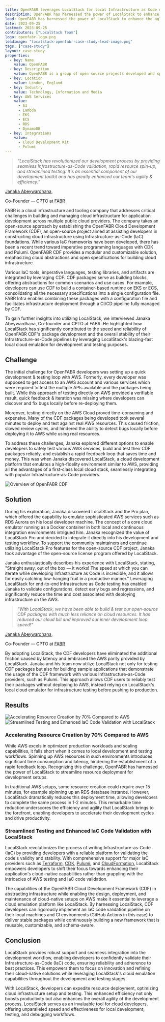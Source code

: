 ```yaml
---
title: OpenFABR leverages LocalStack for local Infrastructure as Code development and validation
description: OpenFABR has harnessed the power of LocalStack to enhance the aglity and productivity of their package development via Infrastructure-as-Code. In this case study, we talk with Janaka Abeywardhana, CPTO at FABR, about their experience using LocalStack to transform their developer experience while reducing time and costs associated with deploying infrastructure on AWS.
lead: OpenFABR has harnessed the power of LocalStack to enhance the aglity and productivity of their package development via Infrastructure-as-Code. In this case study, we talk with Janaka Abeywardhana, CPTO at FABR, about their experience using LocalStack to transform their developer experience while reducing time and costs associated with deploying infrastructure on AWS.
date: 2023-09-25
lastmod: 2023-09-25
contributors: ["LocalStack Team"]
logo: openfabr-logo.png
leadimage: "localstack-openfabr-case-study-lead-image.png"
tags: ["case-study"]
layout: case-study
properties:
  - key: Name
    value: OpenFABR
  - key: Description
    value: OpenFABR is a group of open source projects developed and sponsored by FABR, a developer experience and tooling company specialising in cloud infrastructure
  - key: Location
    value: London, England
  - key: Industry
    value: Technology, Information and Media
  - key: AWS Services
    value:
      - S3
      - Lambda
      - EKS
      - ECS
      - RDS
      - DynamoDB
  - key: Integrations
    value:
      - Cloud Development Kit
      - Pulumi
---
```

<div class="quote-container mt-4">

  > _“LocalStack has revolutionized our development process by providing seamless Infrastructure-as-Code validation, rapid resource spin-up, and streamlined testing. It's an essential component of our development toolkit and has greatly enhanced our team's agility & efficiency.”_
  <div class="quote-author">
    <p><a href="https://www.linkedin.com/in/janakaabeywardhana/">Janaka Abeywardhana</a>,</p>
    <p>Co-Founder — CPTO at <a href="https://fabrhq.com/">FABR</a></p>
  </div>
</div>

<div class="lead-content">
  <p>FABR is a cloud infrastructure and tooling company that addresses critical challenges in building and managing cloud infrastructure for application development across multiple public cloud providers. The company takes an open-source approach by establishing the OpenFABR Cloud Development Framework (CDF), an open-source project aimed at assisting developers in constructing cloud infrastructure using Infrastructure-as-Code (IaC) foundations. While various IaC frameworks have been developed, there has been a recent trend toward imperative programming languages with  CDK and Pulumi. OpenFABR CDF provides a modular and customizable solution, emphasizing cloud abstractions and open specifications for building cloud infrastructure.</p>

  <p>Various IaC tools, imperative languages, testing libraries, and artifacts are integrated by leveraging CDF. CDF packages serve as building blocks, offering abstractions for common scenarios and use cases. For example, developers can use CDF to build a container-based runtime on EKS or ECS, consolidating all the necessary specifications into a single configuration file. FABR Infra enables combining these packages with a configuration file and facilitates infrastructure deployment through a CI/CD pipeline fully managed by CDF.</p>

  <p>To gain further insights into utilizing LocalStack, we interviewed Janaka Abeywardhana, Co-founder and CPTO at FABR. He highlighted how LocalStack has significantly contributed to the speed and reliability of OpenFABR CDF's package development and the overall stability of their Infrastructure-as-Code pipelines by leveraging LocalStack's blazing-fast local cloud emulation for development and testing purposes.</p>
</div>

## Challenge

The initial challenge for OpenFABR developers was setting up a quick development & testing loop with AWS. Formerly, every developer was supposed to get access to an AWS account and various services which were required to test the multiple APIs available and the packages being built. While this approach of testing directly on AWS provided a verifiable result, quick feedback & iteration was missing where developers can discover and fix bugs locally before re-deploying them.

Moreover, testing directly on the AWS Cloud proved time-consuming and expensive. Many of the CDF packages being developed took several minutes to deploy and test against real AWS resources. This caused friction, slowed review cycles, and hindered the ability to detect bugs locally before deploying it to AWS while using real resources. 

To address these challenges, Janaka explored different options to enable developers to safely test various AWS services, build and test their CDF packages reliably, and establish a rapid feedback loop that saves time and money. This was when Janaka discovered LocalStack, a cloud development platform that emulates a high-fidelity environment similar to AWS, providing all the advantages of a first-class local cloud stack, seamlessly integrating with popular Infrastructure-as-Code providers.

<img src="openfabr-cdf-overview.png" alt="Overview of OpenFABR CDF">

## Solution

During his exploration, Janaka discovered LocalStack and the Pro plan, which offered the capability to emulate sophisticated AWS services such as RDS Aurora on his local developer machine. The concept of a core cloud emulator running as a Docker container in both local and continuous integration environments intrigued him. Janaka recognized the value of LocalStack Pro and decided to integrate it directly into his development and testing workflow. To support the community maintainers and continue utilizing LocalStack Pro features for the open-source CDF project, Janaka took advantage of the open-source license program offered by LocalStack.

Janaka enthusiastically describes his experience with LocalStack, stating, "Straight away, out of the box — it works! The speed at which you can iterate while developing Infrastructure as Code is incredible, and it allows for easily catching low-hanging fruit in a productive manner." Leveraging LocalStack for end-to-end Infrastructure as Code testing has enabled Janaka to validate configurations, detect early bugs and regressions, and significantly reduce the time and cost associated with deploying infrastructure on the AWS.

<div class="quote-container mt-4">

  > _“With LocalStack, we have been able to build & test our open-source CDF packages with much less reliance on cloud resources. It has reduced our cloud bill and improved our inner development loop speed!”_
  <div class="quote-author">
    <p><a href="https://www.linkedin.com/in/janakaabeywardhana/">Janaka Abeywardhana</a>,</p>
    <p>Co-Founder — CPTO at <a href="https://fabrhq.com/">FABR</a></p>
  </div>
</div>

By adopting LocalStack, the CDF developers have eliminated the additional friction caused by latency and embraced the AWS parity provided by LocalStack. Janaka and his team now utilize LocalStack not only for testing CDF packages but also for building sample applications that demonstrate the usage of the CDF framework with various Infrastructure-as-Code providers, such as Pulumi. This approach allows CDF users to reliably test their packages without deploying to AWS, instead relying on LocalStack's local cloud emulator for infrastructure testing before pushing to production.

## Results

<div class="img-group d-block d-sm-flex align-items-start">
  <img src="70x-accelerated-resource-creation.png" alt="Accelerating Resource Creation by 70% Compared to AWS" class="img-1">
  <img src="streamlined-testing-iac-code-validation.png" alt="Streamlined Testing and Enhanced IaC Code Validation with LocalStack" class="img-2">
</div>

### Accelerating Resource Creation by 70% Compared to AWS

While AWS excels in optimized production workloads and scaling capabilities, it falls short when it comes to local development and testing workflows. Spinning up AWS resources in such environments introduces significant time consumption and latency, hindering the establishment of a rapid feedback loop. Recognizing this challenge, OpenFABR has harnessed the power of LocalStack to streamline resource deployment for development setups.

In traditional AWS setups, some resource creation could  require over  15 minutes, for example sipinning up an RDS database instance. However, LocalStack dramatically reduces this deployment time, allowing developers to complete the same process in 1-2 minutes. This remarkable time reduction underscores the efficiency and agility that LocalStack brings to the forefront, enabling developers to accelerate their development cycles and drive productivity.

### Streamlined Testing and Enhanced IaC Code Validation with LocalStack

LocalStack revolutionizes the process of writing Infrastructure-as-Code (IaC) by providing developers with a reliable platform for validating the code's validity and stability. With comprehensive support for major IaC providers such as [Terraform](https://www.terraform.io/), [CDK](https://aws.amazon.com/cdk/), [Pulumi](https://www.pulumi.com/), and [CloudFormation](https://aws.amazon.com/cloudformation/), LocalStack empowers developers to shift their focus towards enhancing their application's cloud-native capabilities rather than grappling with the intricacies of AWS testing and IaC code validation.

The capabilities of the OpenFABR Cloud Development Framework (CDF) in abstracting infrastructure while enabling the design, deployment, and maintenance of cloud-native setups on AWS make it essential to leverage a cloud emulation platform like LocalStack. By harnessing LocalStack, CDF developers can rigorously implement an IaC code validation pipeline on their local machines and CI environments (GitHub Actions in this case) to deliver stable packages while continuously building a new framework that is reusable, customizable, and schema-aware.

## Conclusion

LocalStack provides robust support and seamless integration into the development workflow, enabling developers to confidently validate their Infrastructure-as-Code (IaC) code, ensuring reliability and adherence to best practices. This empowers them to focus on innovation and refining their cloud-native solutions while leveraging LocalStack's cloud emulation capabilities throughout the development and testing stages. 

With LocalStack, developers can expedite resource deployment, optimizing cloud infrastructure setup and testing. This enhanced efficiency not only boosts productivity but also enhances the overall agility of the development process. LocalStack serves as an invaluable tool for cloud developers, offering unparalleled speed and effectiveness for local development, testing, and debugging workflows.
